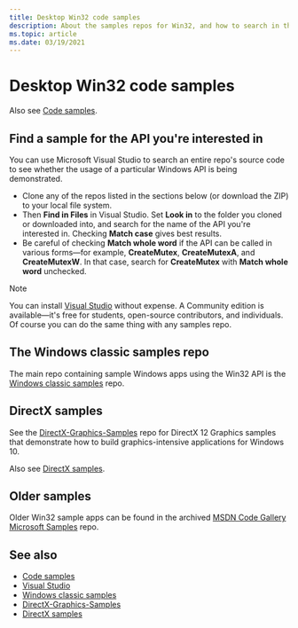 ```yaml
---
title: Desktop Win32 code samples
description: About the samples repos for Win32, and how to search in them.
ms.topic: article
ms.date: 03/19/2021
---
```


# Desktop Win32 code samples

Also see [Code samples](https://developer.microsoft.com/windows/samples/).

## Find a sample for the API you're interested in

You can use Microsoft Visual Studio to search an entire repo's source code to see whether the usage of a particular Windows API is being demonstrated.

* Clone any of the repos listed in the sections below (or download the ZIP) to your local file system.
* Then **Find in Files** in Visual Studio. Set **Look in** to the folder you cloned or downloaded into, and search for the name of the API you're interested in. Checking **Match case** gives best results.
* Be careful of checking **Match whole word** if the API can be called in various forms&mdash;for example, **CreateMutex**, **CreateMutexA**, and **CreateMutexW**. In that case, search for **CreateMutex** with **Match whole word** unchecked.

> [!NOTE]
> You can install [Visual Studio](https://visualstudio.microsoft.com/downloads/) without expense. A Community edition is available&mdash;it's free for students, open-source contributors, and individuals. Of course you can do the same thing with any samples repo.

## The Windows classic samples repo

The main repo containing sample Windows apps using the Win32 API is the [Windows classic samples](https://github.com/Microsoft/Windows-classic-samples) repo.

## DirectX samples

See the [DirectX-Graphics-Samples](https://github.com/Microsoft/DirectX-Graphics-Samples) repo for DirectX 12 Graphics samples that demonstrate how to build graphics-intensive applications for Windows 10.

Also see [DirectX samples](/windows/uwp/gaming/directx-samples).

## Older samples

Older Win32 sample apps can be found in the archived [MSDN Code Gallery Microsoft Samples](https://github.com/microsoftarchive/msdn-code-gallery-microsoft) repo.

## See also

* [Code samples](https://developer.microsoft.com/windows/samples/)
* [Visual Studio](https://visualstudio.microsoft.com/downloads/)
* [Windows classic samples](https://github.com/Microsoft/Windows-classic-samples)
* [DirectX-Graphics-Samples](https://github.com/Microsoft/DirectX-Graphics-Samples)
* [DirectX samples](/windows/uwp/gaming/directx-samples)
